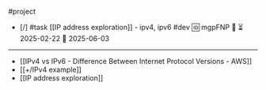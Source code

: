 #project 

- [/] #task [[IP address exploration]] - ipv4, ipv6 #dev 🆔 mgpFNP 🔼 ⏳ 2025-02-22 📅 2025-06-03
___

- [[IPv4 vs IPv6 - Difference Between Internet Protocol Versions - AWS]]
- [[+/IPv4 example]]
- [[IP address exploration]]
